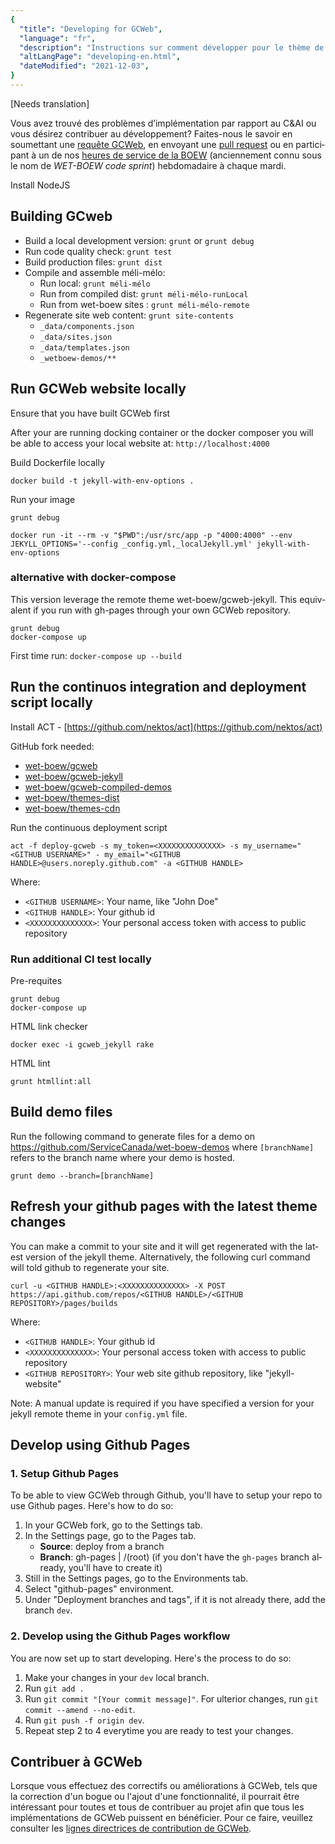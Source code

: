 ```yaml
---
{
  "title": "Developing for GCWeb",
  "language": "fr",
  "description": "Instructions sur comment développer pour le thème de Canada.ca.",
  "altLangPage": "developing-en.html",
  "dateModified": "2021-12-03",
}
---
```


<div lang="en" markdown="1">

[Needs translation]

Vous avez trouvé des problèmes d’implémentation par rapport au C&AI ou vous désirez contribuer au développement? Faites-nous le savoir en soumettant une [requête GCWeb](https://github.com/wet-boew/GCWeb/issues/new?title=C%26IA%20implementation%20error%3A%20), en envoyant une [pull request](https://github.com/wet-boew/GCWeb/pulls) ou en participant à un de nos [heures de service de la BOEW](https://github.com/wet-boew/wet-boew/wiki/WET-Office-hours,-Heures-de-service-de-la-BOEW) (anciennement connu sous le nom de _WET-BOEW code sprint_) hebdomadaire à chaque mardi.

Install NodeJS

## Building GCweb

- Build a local development version: `grunt` or `grunt debug`
- Run code quality check: `grunt test`
- Build production files: `grunt dist`
- Compile and assemble méli-mélo:
  - Run local: `grunt méli-mélo`
  - Run from compiled dist: `grunt méli-mélo-runLocal`
  - Run from wet-boew sites : `grunt méli-mélo-remote`
- Regenerate site web content: `grunt site-contents`
  - `_data/components.json`
  - `_data/sites.json`
  - `_data/templates.json`
  - `_wetboew-demos/**`

## Run GCWeb website locally

Ensure that you have built GCWeb first

After your are running docking container or the docker composer you will be able to access your local website at: `http://localhost:4000`

Build Dockerfile locally

```shell
docker build -t jekyll-with-env-options .
```

Run your image

```shell
grunt debug

docker run -it --rm -v "$PWD":/usr/src/app -p "4000:4000" --env JEKYLL_OPTIONS='--config _config.yml,_localJekyll.yml' jekyll-with-env-options
```

### alternative with docker-compose

This version leverage the remote theme wet-boew/gcweb-jekyll. This equivalent if you run with gh-pages through your own GCWeb repository.

```shell
grunt debug
docker-compose up
```

First time run: `docker-compose up --build`

## Run the continuos integration and deployment script locally

Install ACT - [https://github.com/nektos/act](https://github.com/nektos/act)

GitHub fork needed:

- [wet-boew/gcweb](https://github.com/wet-boew/gcweb)
- [wet-boew/gcweb-jekyll](https://github.com/wet-boew/gcweb-jekyll)
- [wet-boew/gcweb-compiled-demos](https://github.com/wet-boew/gcweb-compiled-demos)
- [wet-boew/themes-dist](https://github.com/wet-boew/themes-dist)
- [wet-boew/themes-cdn](https://github.com/wet-boew/themes-cdn)

Run the continuous deployment script

```shell
act -f deploy-gcweb -s my_token=<XXXXXXXXXXXXXX> -s my_username="<GITHUB USERNAME>" - my_email="<GITHUB HANDLE>@users.noreply.github.com" -a <GITHUB HANDLE>
```

Where:

- `<GITHUB USERNAME>`: Your name, like "John Doe"
- `<GITHUB HANDLE>`: Your github id
- `<XXXXXXXXXXXXXX>`: Your personal access token with access to public repository

### Run additional CI test locally

Pre-requites

```shell
grunt debug
docker-compose up

```

HTML link checker

```shell
docker exec -i gcweb_jekyll rake
```

HTML lint

```shell
grunt htmllint:all
```

## Build demo files

Run the following command to generate files for a demo on <https://github.com/ServiceCanada/wet-boew-demos> where `[branchName]` refers to the branch name where your demo is hosted.

`grunt demo --branch=[branchName]`

## Refresh your github pages with the latest theme changes

You can make a commit to your site and it will get regenerated with the latest version of the jekyll theme. Alternatively, the following curl command will told github to regenerate your site.

```shell
curl -u <GITHUB HANDLE>:<XXXXXXXXXXXXXX> -X POST https://api.github.com/repos/<GITHUB HANDLE>/<GITHUB REPOSITORY>/pages/builds
```

Where:

- `<GITHUB HANDLE>`: Your github id
- `<XXXXXXXXXXXXXX>`: Your personal access token with access to public repository
- `<GITHUB REPOSITORY>`: Your web site github repository, like "jekyll-website"

Note: A manual update is required if you have specified a version for your jekyll remote theme in your `config.yml` file.

## Develop using Github Pages

### 1. Setup Github Pages

To be able to view GCWeb through Github, you'll have to setup your repo to use Github pages. Here's how to do so:

1. In your GCWeb fork, go to the Settings tab.
2. In the Settings page, go to the Pages tab.
   - **Source**: deploy from a branch
   - **Branch**: gh-pages | /(root) (if you don't have the `gh-pages` branch already, you'll have to create it)
3. Still in the Settings pages, go to the Environments tab.
4. Select "github-pages" environment.
5. Under "Deployment branches and tags", if it is not already there, add the branch `dev`.

### 2. Develop using the Github Pages workflow

You are now set up to start developing. Here's the process to do so:

1. Make your changes in your `dev` local branch.
2. Run `git add .`
3. Run `git commit "[Your commit message]"`. For ulterior changes, run `git commit --amend --no-edit`.
4. Run `git push -f origin dev`.
5. Repeat step 2 to 4 everytime you are ready to test your changes.

</div>

## Contribuer à GCWeb

Lorsque vous effectuez des correctifs ou améliorations à GCWeb, tels que la correction d'un bogue ou l'ajout d'une fonctionnalité, il pourrait être intéressant pour toutes et tous de contribuer au projet afin que tous les implémentations de GCWeb puissent en bénéficier. Pour ce faire, veuillez consulter les [lignes directrices de contribution de GCWeb](https://github.com/wet-boew/GCWeb/blob/master/CONTRIBUTING.md#comment-contribuer).

